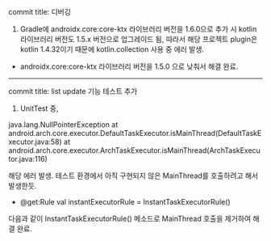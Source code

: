commit title: 디버깅

1. Gradle에 androidx.core:core-ktx 라이브러리 버전을 1.6.0으로 추가 시 kotlin 라이브러리 버전도 1.5.x 버전으로 업그레이드 됨, 따라서 해당 프로젝트 plugin은 kotlin 1.4.32이기 때문에 kotlin.collection 사용 중 에러 발생.

- androidx.core:core-ktx 라이브러리 버전을 1.5.0 으로 낮춰서 해결 완료.


-------------------------------------------------------------------------------------------------


commit title: list update 기능 테스트 추가

1. UnitTest 중, 

java.lang.NullPointerException
at android.arch.core.executor.DefaultTaskExecutor.isMainThread(DefaultTaskExecutor.java:58)
at android.arch.core.executor.ArchTaskExecutor.isMainThread(ArchTaskExecutor.java:116)

해당 에러 발생. 테스트 환경에서 아직 구현되지 않은 MainThread를 호출하려고 해서 발생한듯.

- @get:Rule
    val instantExecutorRule = InstantTaskExecutorRule()
    
다음과 같이 InstantTaskExecutorRule() 메소드로 MainThread 호출을 제거하여 해결 완료.
